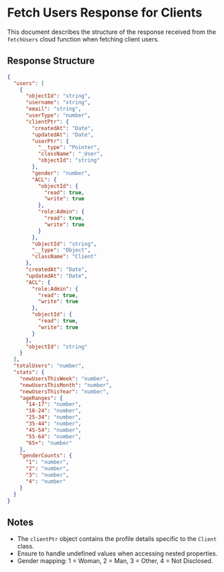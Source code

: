 # Fetch Users Response for Clients

This document describes the structure of the response received from the `fetchUsers` cloud function when fetching client users.

## Response Structure

```json
{
  "users": [
    {
      "objectId": "string",
      "username": "string",
      "email": "string",
      "userType": "number",
      "clientPtr": {
        "createdAt": "Date",
        "updatedAt": "Date",
        "userPtr": {
          "__type": "Pointer",
          "className": "_User",
          "objectId": "string"
        },
        "gender": "number",
        "ACL": {
          "objectId": {
            "read": true,
            "write": true
          },
          "role:Admin": {
            "read": true,
            "write": true
          }
        },
        "objectId": "string",
        "__type": "Object",
        "className": "Client"
      },
      "createdAt": "Date",
      "updatedAt": "Date",
      "ACL": {
        "role:Admin": {
          "read": true,
          "write": true
        },
        "objectId": {
          "read": true,
          "write": true
        }
      },
      "objectId": "string"
    }
  ],
  "totalUsers": "number",
  "stats": {
    "newUsersThisWeek": "number",
    "newUsersThisMonth": "number",
    "newUsersThisYear": "number",
    "ageRanges": {
      "14-17": "number",
      "18-24": "number",
      "25-34": "number",
      "35-44": "number",
      "45-54": "number",
      "55-64": "number",
      "65+": "number"
    },
    "genderCounts": {
      "1": "number",
      "2": "number",
      "3": "number",
      "4": "number"
    }
  }
}
```

## Notes
- The `clientPtr` object contains the profile details specific to the `Client` class.
- Ensure to handle undefined values when accessing nested properties.
- Gender mapping: 1 = Woman, 2 = Man, 3 = Other, 4 = Not Disclosed. 